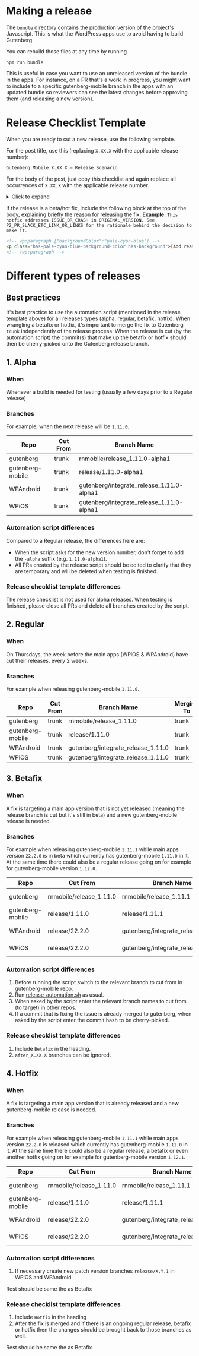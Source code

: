 # Making a release

The `bundle` directory contains the production version of the project's Javascript. This is what the WordPress apps use to avoid having to build Gutenberg.

You can rebuild those files at any time by running

```
npm run bundle
```

This is useful in case you want to use an unreleased version of the bundle in the apps. For instance, on a PR that's a work in progress, you might want to include to a specific gutenberg-mobile branch in the apps with an updated bundle so reviewers can see the latest changes before approving them (and releasing a new version).

# Release Checklist Template

When you are ready to cut a new release, use the following template.

For the post title, use this (replacing `X.XX.X` with the applicable release number):

```
Gutenberg Mobile X.XX.X – Release Scenario
```

For the body of the post, just copy this checklist and again replace all occurrences of `X.XX.X` with the applicable release number.

<details><summary>Click to expand</summary>
<p>

```html
<!-- wp:paragraph -->
<p>This checklist is based on the <a href="https://github.com/wordpress-mobile/release-toolkit-gutenberg-mobile/blob/develop/Releasing.md#release-checklist-template">Release Checklist Template</a>. If you need a checklist for a new gutenberg-mobile release, please copy from that template.</p>
<!-- /wp:paragraph -->

<!-- wp:paragraph -->
<p>+mobilegutenberg</p>
<!-- /wp:paragraph -->

<!-- wp:heading {"level":3} -->
<h3>Before the Release (Tuesday)</h3>
<!-- /wp:heading -->

<!-- wp:group -->
<div class="wp-block-group"><!-- wp:paragraph -->
<p>o Visit all open gutenberg-mobile PRs that are assigned to X.XX.X milestone and leave a comment with a message similar to the following: </p>
<!-- /wp:paragraph -->

<!-- wp:quote -->
<blockquote class="wp-block-quote"><p>Hey [author]. We will cut the X.XX.X release on [date]. I plan to circle back and bump this PR to the next milestone then, but please let me know if you'd rather us work to include this PR in X.XX.X. Thanks! </p></blockquote>
<!-- /wp:quote --></div>
<!-- /wp:group -->

<!-- wp:paragraph -->
<p>o Create installable builds for WPiOS and WPAndroid based off the current <code>trunk</code> branch and complete the <a href="https://github.com/wordpress-mobile/test-cases/tree/master/test-cases/gutenberg/writing-flow">general writing flow test cases</a>. </p>
<!-- /wp:paragraph -->

<!-- wp:heading {"level":3} -->
<h3>Create the Release (Thursday)</h3>
<!-- /wp:heading -->

<!-- wp:paragraph -->
<p>o Verify that <code>gutenberg-mobile/RNTAztecView.podspec</code> and <code>gutenberg-mobile/gutenberg/packages/react-native-aztec/RNTAztecView.podspec</code> refer to the same <code>WordPress-Aztec-iOS</code> version and are pointing to a stable, tagged release (e.g. 1.14.1). If they are not, we may need to <a href="#create-a-new-aztec-release">create a new Aztec</a> release.</p>
<!-- /wp:paragraph -->

<!-- wp:paragraph -->
<p>o Clone the <a href="https://github.com/wordpress-mobile/release-toolkit-gutenberg-mobile">release scripts</a> or pull the latest version if you have already cloned it.</p>
<!-- /wp:paragraph -->

<!-- wp:paragraph -->
<p>o Review the <a href="https://github.com/wordpress-mobile/release-toolkit-gutenberg-mobile/blob/develop/Releasing.md">release script instructions</a>. In your clone of the release scripts, run the script via:  <code>./release_automation.sh</code>. This creates the gutenberg and gutenberg-mobile release PRs as well as WPAndroid and WPiOS integration PRs.<br><br><strong>Note:</strong> You might want to wait a bit before confirming WPAndroid PR creation so gutenberg-mobile can have enough time to finish the <code>Build Android RN Bridge &amp; Publish to S3</code> job on CI which is needed by WPAndroid CI.</p>
<!-- /wp:paragraph -->

<!-- wp:group -->
<div class="wp-block-group"><!-- wp:paragraph -->
<p>o If this is a scheduled release (e.g. X.XX.0) and not a beta/hot fix (e.g. X.XX.2), post a message similar to the following to the <code>#mobile-gutenberg</code> and <code>#mobile-gutenberg-platform</code> Slack channels: </p>
<!-- /wp:paragraph -->

<!-- wp:quote -->
<blockquote class="wp-block-quote"><p>⚠️ The gutenberg-mobile X.XX.X release branches are now cut. Please do not merge any Gutenberg-related changes into the WPiOS or WPAndroid <code>trunk</code> branches until <em>after</em> the main apps cut their own releases next week. If you'd like to merge changes now, merge them into the <code>gutenberg/after_X.XX.X</code> branches. </p></blockquote>
<!-- /wp:quote --></div>
<!-- /wp:group -->

<!-- wp:paragraph -->
<p>o In both <code>RELEASE-NOTES.txt</code> and <code>gutenberg/packages/react-native-editor/CHANGELOG.md</code>, replace <code>Unreleased</code> section with the release version and create a new <code>Unreleased</code> section.</p>
<!-- /wp:paragraph -->

<!-- wp:paragraph -->
<p>o Review and update <code>RELEASE-NOTES.txt</code> file on both WPAndroid and WPiOS PRs so it includes all user-facing changes introduced in the release. Keep in mind that some changes can be specific to a single platform, so they should only be added to the release notes of the platform that affects (e.g. a change that only affects Android should only be included in WPAndroid release notes).</p>
<!-- /wp:paragraph -->

<!-- wp:paragraph -->
<p>o Verify the WPAndroid and iOS PR builds succeed. For WPAndroid, if the PR CI tasks include a 403 error related to an inability to resolve the <code>react-native-bridge</code> dependency, you must wait for the <code>Build Android RN Bridge &amp; Publish to S3</code> task to succeed in gutenberg-mobile and then restart the WPAndroid CI tasks.</p>
<!-- /wp:paragraph -->

<!-- wp:paragraph -->
<p>o Once the installable builds are ready, perform a quick smoke test of the editor on both iOS and Android to verify it launches without crashing. We will perform additional testing after the main apps cut their releases. </p>
<!-- /wp:paragraph -->

<!-- wp:paragraph -->
<p>o Fill in the missing parts of the gutenberg-mobile PR description. When filling in the "Changes" section, link to the most descriptive GitHub issue for any given change and consider adding a short description. Testers rely on this section to gather more details about changes in a release.</p>
<!-- /wp:paragraph -->

<!-- wp:paragraph -->
<p>o Mark all 4 PRs ready for review and request review from your release wrangler buddy.</p>
<!-- /wp:paragraph -->

<!-- wp:paragraph -->
<p>o If this is a release for inclusion in the frozen WPiOS and WPAndroid release branches (i.e. this is a beta/hot fix, e.g. X.XX.2), ping the directly responsible individual handing the release of each platform of the main apps.</p>
<!-- /wp:paragraph -->

<!-- wp:heading {"level":3} -->
<h3 id="create-a-new-aztec-release">Create an Aztec Release (conditional)</h3>
<!-- /wp:heading -->

<!-- wp:paragraph -->
<p>ℹ️ If <code>gutenberg-mobile/RNTAztecView.podspec</code> and <code>gutenberg-mobile/gutenberg/packages/react-native-aztec/RNTAztecView.podspec</code> refer to a commit SHA instead of a stable release (e.g. 1.14.1) or refer to <em>different</em> versions, the steps in this section may need to be completed. </p>
<!-- /wp:paragraph -->

<!-- wp:paragraph -->
<p>o Verify all Aztec PRs attached to the "Next Release" milestone or PRs with changes required for this Gutenberg release have been merged before next steps.</p>
<!-- /wp:paragraph -->

<!-- wp:paragraph -->
<p>o Open a PR on Aztec repo to update the <code>CHANGELOG.md</code> and <code>README.md</code> files with the new version name.</p>
<!-- /wp:paragraph -->

<!-- wp:paragraph -->
<p>o Create a new release and name it with the tag name from step 1. For Aztec-iOS, follow <a href="https://github.com/wordpress-mobile/AztecEditor-iOS/blob/develop/Documentation/ReleaseProcess.md">this process</a>. For Aztec-Android, releases are created via the <a href="https://github.com/wordpress-mobile/AztecEditor-Android/releases">GitHub releases page</a> by hitting the “Draft new release” button, put the tag name to be created in the tag version field and release title field, and also add the changelog to the release description. The binary assets (.zip, tar.gz files) are attached automatically after hitting “Publish release”.</p>
<!-- /wp:paragraph -->

<!-- wp:paragraph -->
<p>o Update Aztec version references within <code>gutenberg-mobile/RNTAztecView.podspec</code> and <code>gutenberg-mobile/gutenberg/packages/react-native-aztec/RNTAztecView.podspec</code> to the new <code>WordPress-Aztec-iOS</code> version.</p>
<!-- /wp:paragraph -->

<!-- wp:heading {"level":3} -->
<h3>Manage Incoming Changes (conditional)</h3>
<!-- /wp:heading -->

<!-- wp:paragraph -->
<p>ℹ️ If additional changes (e.g. bug fixes) were merged into the gutenberg-mobile <code>release/X.XX.X</code> or in gutenberg <code>rnmobile/release-X.XX.X</code> branches, the steps in this section need to be completed.</p>
<!-- /wp:paragraph -->

<!-- wp:paragraph -->
<p>o After a merge happened in gutenberg-mobile <code>release/X.XX.X</code> or in gutenberg <code>rnmobile/release-X.XX.X</code>, ensure the <code>gutenberg</code> submodule points to the correct hash and the <code>rnmobile/release-X.XX.X</code> in the gutenberg repo branch has been updated.</p>
<!-- /wp:paragraph -->

<!-- wp:paragraph -->
<p>o If there were changes in gutenberg repo, make sure to cherry-pick the changes that landed in the <code>trunk</code> branch back to the release branch and don't forget to run <code>npm run bundle</code> in gutenberg-mobile again if necessary.</p>
<!-- /wp:paragraph -->

<!-- wp:paragraph -->
<p>o Add the new change to the "Extra PRs that Landed After the Release Was Cut" section of the gutenberg-mobile PR description.</p>
<!-- /wp:paragraph -->

<!-- wp:heading {"level":3} -->
<h3>Integrate the Release (Thursday)</h3>
<!-- /wp:heading -->

<!-- wp:paragraph -->
<p>o Verify the <code>gutenberg</code> ref within the gutenberg-mobile release branch is pointed to the latest commit in the gutenberg release branch.</p>
<!-- /wp:paragraph -->

<!-- wp:paragraph -->
<p>o Create and push a <code>rnmobile/X.XX.X</code> git tag for the head of gutenberg release branch. </p>
<!-- /wp:paragraph -->

<!-- wp:paragraph -->
<p>o Ensure that the bundle files are updated to include any changes to the release branch by running <code>npm run bundle</code> in gutenberg-mobile release branch and committing any changes. </p>
<!-- /wp:paragraph -->


<!-- wp:paragraph -->
<p>o <a href="https://github.com/wordpress-mobile/gutenberg-mobile/releases/new?tag=vX.XX.X&amp;target=release/X.XX.X&amp;title=Release%20X.XX.X">Create a new gutenberg-mobile GitHub Release</a>. Include a list of changes in the Release description.</p>
<!-- /wp:paragraph -->


<!-- wp:paragraph -->
<p>o In WPiOS, update the reference to point to the <em>tag</em> of the Release created in the previous task. </p>
<!-- /wp:paragraph -->

<!-- wp:paragraph -->
<p>o In WPAndroid, update the <code>gutenbergMobileVersion</code> in <code>build.gradle</code> to point to the <em>tag</em> of the Release used in the previous task. </p>
<!-- /wp:paragraph -->

<!-- wp:paragraph -->
<p>o Main apps PRs should be ready to merge to their <code>trunk</code> branches now. Merge them or get them merged.</p>
<!-- /wp:paragraph -->

<!-- wp:group -->
<div class="wp-block-group"><!-- wp:paragraph -->
<p>o Once everything is merged, send a heads up to our friends in the <code>#platform9</code> Slack channel. If this is a "regular" release for the WPiOS and WPAndroid `trunk` branches (i.e. this isn't a beta/hot fix, e.g. X.XX.2), the message will look similar to the following:</p>
<!-- /wp:paragraph -->

<!-- wp:quote -->
<blockquote class="wp-block-quote"><p>Hey team. I wanted to let you know that the mobile Gutenberg team has finished integrating the X.XX.X Gutenberg release into the WPiOS and WPAndroid `trunk` branches. The integration is ready for the next release cut/build creation when you are available. Please let me know if you have any questions. Thanks! </p></blockquote>
<!-- /wp:quote -->

<!-- wp:paragraph -->
<p>o If the release is a beta/hot fix (e.g. X.XX.2), be sure to directly mention the relevant Excellence Wranglers for the release and modify the following template, similar to the following:</p>
<!-- /wp:paragraph -->

<!-- wp:quote -->
<blockquote class="wp-block-quote"><p>Hey team. I wanted to let you know that the mobile Gutenberg team has finished integrating the X.XX.X Gutenberg release into the WPiOS and WPAndroid `release/XX.X` branches, ready for a new beta when you are available. Please let me know if you have any questions. Thanks! </p></blockquote>
<!-- /wp:quote --></div>
<!-- /wp:group -->

<!-- wp:paragraph -->
<p>o Close the <a href="https://github.com/wordpress-mobile/gutenberg-mobile/milestones">Gutenberg Mobile milestone</a> that corresponds to this release.</p>
<!-- /wp:paragraph -->

<!-- wp:heading {"level":3} -->
<h3>Merge Release Branches</h3>
<!-- /wp:heading -->

<!-- wp:paragraph -->
<p>o Resolve any conflicts with <code>trunk</code> and merge the gutenberg PR.</p>
<!-- /wp:paragraph -->

<!-- wp:paragraph -->
<p>o Update the gutenberg reference on the gutenberg-mobile release branch to point to the Gutenberg PR merge commit</p>
<!-- /wp:paragraph -->

<!-- wp:paragraph -->
<p>o Merge the <strong>gutenberg-mobile</strong> PR to <code>trunk</code>. Use "Create a merge commit" option when merging to avoid losing any commit history from the release branch.</p>
<!-- /wp:paragraph -->


<!-- wp:heading {"level":3} -->
<h3>Clean Up Pending Work (After main apps cut)</h3>
<!-- /wp:heading -->

<!-- wp:paragraph -->
<p>⚠️ This section may only be completed <em>after</em> the main apps cut their own release branches. </p>
<!-- /wp:paragraph -->

<!-- wp:paragraph -->
<p>o Update the <code>gutenberg/after_X.XX.X</code> branches and open a PR against <code>trunk</code>. If the branches are empty we’ll just delete them. The PR can actually get created as soon as something gets merged to the <code>gutenberg/after_X.XX.X</code> branches. Merge the <code>gutenberg/after_X.XX.X</code> PR(s) only <em>AFTER</em> the main apps have cut their release branches.</p>
<!-- /wp:paragraph -->

<!-- wp:heading {"level":3} -->
<h3>Test the Release</h3>
<!-- /wp:heading -->

<!-- wp:paragraph -->
<p>ℹ️ Use the main WP apps to complete each the tasks below for both iOS and Android. </p>
<!-- /wp:paragraph -->

<!-- wp:paragraph -->
<p>o Test the new changes that are included in the release PR.</p>
<!-- /wp:paragraph -->

<!-- wp:paragraph -->
<p>o Complete the <a href="https://github.com/wordpress-mobile/test-cases/tree/master/test-cases/gutenberg/writing-flow">general writing flow test cases</a>.</p>
<!-- /wp:paragraph -->

<!-- wp:paragraph -->
<p>o Complete the <a href="https://github.com/wordpress-mobile/test-cases/blob/trunk/test-cases/gutenberg/unsupported-block-editing.md#unsupported-block-editing---test-cases">Unsupported Block Editor test cases</a>.</p>
<!-- /wp:paragraph -->

<!-- wp:paragraph -->
<p>o Complete the <a href="https://github.com/wordpress-mobile/test-cases/blob/trunk/test-suites/gutenberg/sanity-test-suites.md">sanity test suites</a>.</p>
<!-- /wp:paragraph -->

<!-- wp:paragraph -->
<p>For the remainder of the main app release period, monitor main app release P2 posts for issues found.</p>
<!-- /wp:paragraph -->

<!-- wp:heading {"level":3} -->
<h3>Finish the Release</h3>
<!-- /wp:heading -->

<!-- wp:paragraph -->
<p>o Update the <a href="https://docs.google.com/spreadsheets/d/15U4v6zUBmPGagksHX_6ZfVA672-1qB2MO8M7HYBOOgQ/edit?usp=sharing">Release Incident Spreadsheet</a> with any fixes that occurred after the release branches were cut.</p>
<!-- /wp:paragraph -->

<!-- wp:paragraph -->
<p>o If this is a scheduled release (e.g. X.XX.0), message the next release wrangler in the <code>#mobile-gutenberg-platform</code> Slack channel <strong>providing them with a tentative schedule</strong> for the next release. This will help ensure a smooth hand off and sets expectations for when they should begin their work. </p>
<!-- /wp:paragraph -->

<!-- wp:paragraph -->
<p>o Celebrate! 🎉</p>
<!-- /wp:paragraph -->
```


</p>
</details>

If the release is a beta/hot fix, include the following block at the top of the body, explaining briefly the reason for releasing the fix.
**Example:** `This hotfix addresses ISSUE_OR_CRASH in ORIGINAL_VERSION. See P2_PR_SLACK_ETC_LINK_OR_LINKS for the rationale behind the decision to make it.`

```html
<!-- wp:paragraph {"backgroundColor":"pale-cyan-blue"} -->
<p class="has-pale-cyan-blue-background-color has-background">[Add reason for releasing the fix HERE]</p>
<!-- /wp:paragraph -->
```

# Different types of releases

## Best practices

It's best practice to use the automation script (mentioned in the release template above) for all releases types (alpha, regular, betafix, hotfix). When wrangling a betafix or hotfix, it's important to merge the fix to Gutenberg `trunk` independently of the release process. When the release is cut (by the automation script) the commit(s) that make up the betafix or hotfix should then be cherry-picked onto the Gutenberg release branch.

## 1. Alpha

### When

Whenever a build is needed for testing (usually a few days prior to a Regular release)

### Branches

For example, when the next release will be `1.11.0`.

| Repo             | Cut From | Branch Name                               |
| ---------------- | -------- | ----------------------------------------- |
| gutenberg        | trunk    | rnmobile/release_1.11.0-alpha1            |
| gutenberg-mobile | trunk    | release/1.11.0-alpha1                     |
| WPAndroid        | trunk    | gutenberg/integrate_release_1.11.0-alpha1 |
| WPiOS            | trunk    | gutenberg/integrate_release_1.11.0-alpha1 |

### Automation script differences

Compared to a Regular release, the differences here are:

- When the script asks for the new version number, don't forget to add the `-alpha` suffix (e.g. `1.11.0-alpha1`).
- All PRs created by the release script should be edited to clarify that they are temporary and will be deleted when testing is finished.

### Release checklist template differences

The release checklist is not used for alpha releases. When testing is finished, please close all PRs and delete all branches created by the script.

## 2. Regular

### When

On Thursdays, the week before the main apps (WPiOS & WPAndroid) have cut their releases, every 2 weeks.

### Branches

For example when releasing gutenberg-mobile `1.11.0`.

| Repo             | Cut From | Branch Name                        | Merging To      |
| ---------------- | -------- | ---------------------------------- | --------------- |
| gutenberg        | trunk    | rnmobile/release_1.11.0            | trunk           |
| gutenberg-mobile | trunk    | release/1.11.0                     | trunk           |
| WPAndroid        | trunk    | gutenberg/integrate_release_1.11.0 | trunk           |
| WPiOS            | trunk    | gutenberg/integrate_release_1.11.0 | trunk           |

## 3. Betafix

### When

A fix is targeting a main app version that is not yet released (meaning the release branch is cut but it's still in beta) and a new gutenberg-mobile release is needed.

### Branches

For example when releasing gutenberg-mobile `1.11.1` while main apps version `22.2.0` is in beta which currently has gutenberg-mobile `1.11.0` in it.
At the same time there could also be a regular release going on for example for gutenberg-mobile version `1.12.0`.

| Repo             | Cut From                | Branch Name                        | Merging To                                                       |
| ---------------- | ----------------------- | ---------------------------------- | ---------------------------------------------------------------- |
| gutenberg        | rnmobile/release_1.11.0 | rnmobile/release_1.11.1            | trunk & (maybe also) rnmobile/release_1.12.0                     |
| gutenberg-mobile | release/1.11.0          | release/1.11.1                     | trunk & (maybe also) release/1.12.0                              |
| WPAndroid        | release/22.2.0          | gutenberg/integrate_release_1.11.1 | release/22.2.0 & (maybe also) gutenberg/integrate_release_1.12.0 |
| WPiOS            | release/22.2.0          | gutenberg/integrate_release_1.11.1 | release/22.2.0 & (maybe also) gutenberg/integrate_release_1.12.0 |

### Automation script differences

1. Before running the script switch to the relevant branch to cut from in gutenberg-mobile repo.
1. Run [release_automation.sh](./release_automation.sh) as usual.
1. When asked by the script enter the relevant branch names to cut from (to target) in other repos.
1. If a commit that is fixing the issue is already merged to gutenberg, when asked by the script enter the commit hash to be cherry-picked.

### Release checklist template differences

1. Include `Betafix` in the heading.
1. `after_X.XX.X` branches can be ignored.

## 4. Hotfix

### When

A fix is targeting a main app version that is already released and a new gutenberg-mobile release is needed.

### Branches

For example when releasing gutenberg-mobile `1.11.1` while main apps version `22.2.0` is released which currently has gutenberg-mobile `1.11.0` in it.
At the same time there could also be a regular release, a betafix or even another hotfix going on for example for gutenberg-mobile version `1.12.1`.

| Repo             | Cut From                | Branch Name                        | Merging To                                                       |
| ---------------- | ----------------------- | ---------------------------------- | ---------------------------------------------------------------- |
| gutenberg        | rnmobile/release_1.11.0 | rnmobile/release_1.11.1            | trunk & (maybe also) rnmobile/release_1.12.1                     |
| gutenberg-mobile | release/1.11.0          | release/1.11.1                     | trunk & (maybe also) release/1.12.1                              |
| WPAndroid        | release/22.2.0          | gutenberg/integrate_release_1.11.1 | release/22.2.1 & (maybe also) gutenberg/integrate_release_1.12.1 |
| WPiOS            | release/22.2.0          | gutenberg/integrate_release_1.11.1 | release/22.2.1 & (maybe also) gutenberg/integrate_release_1.12.1 |

### Automation script differences

1. If necessary create new patch version branches `release/X.Y.1` in WPiOS and WPAndroid.

Rest should be same the as Betafix

### Release checklist template differences

1. Include `Hotfix` in the heading
1. After the fix is merged and if there is an ongoing regular release, betafix or hotfix then the changes should be brought back to those branches as well.

Rest should be same the as Betafix
